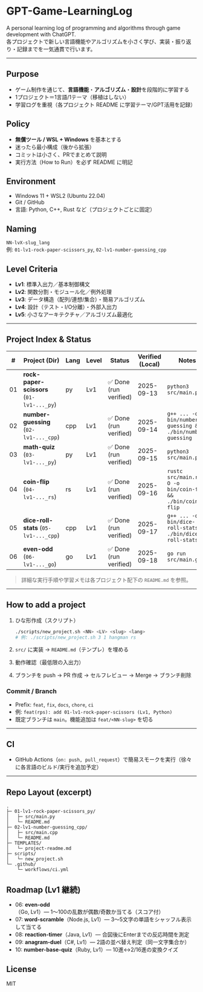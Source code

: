# GPT-Game-LearningLog

A personal learning log of programming and algorithms through game development with ChatGPT.  
各プロジェクトで新しい言語機能やアルゴリズムを小さく学び、実装・振り返り・記録までを一気通貫で行います。

---

## Purpose
- ゲーム制作を通じて、**言語機能**・**アルゴリズム**・**設計**を段階的に学習する
- 1プロジェクト＝1言語/1テーマ（移植はしない）
- 学習ログを重視（各プロジェクト README に学習テーマ/GPT活用を記録）

## Policy
- **無償ツール / WSL + Windows** を基本とする
- 迷ったら最小構成（後から拡張）
- コミットは小さく、PRでまとめて説明
- 実行方法（How to Run）を必ず README に明記

## Environment
- Windows 11 + WSL2 (Ubuntu 22.04)
- Git / GitHub
- 言語: Python, C++, Rust など（プロジェクトごとに固定）

## Naming
`NN-lvX-slug_lang`  
例: `01-lv1-rock-paper-scissors_py`, `02-lv1-number-guessing_cpp`

## Level Criteria
- **Lv1**: 標準入出力／基本制御構文
- **Lv2**: 関数分割・モジュール化／例外処理
- **Lv3**: データ構造（配列/連想/集合）・簡易アルゴリズム
- **Lv4**: 設計（テスト・I/O分離）・外部入出力
- **Lv5**: 小さなアーキテクチャ／アルゴリズム最適化

---

## Project Index & Status

| #  | Project (Dir)                              | Lang | Level | Status                 | Verified (Local) | Notes |
|----|-------------------------------------------|------|-------|------------------------|------------------|-------|
| 01 | **rock-paper-scissors** (`01-lv1-..._py`) | py   | Lv1   | ✅ Done (run verified) | 2025-09-13       | `python3 src/main.py` |
| 02 | **number-guessing** (`02-lv1-..._cpp`)    | cpp  | Lv1   | ✅ Done (run verified) | 2025-09-14       | `g++ ... -o bin/number-guessing && ./bin/number-guessing` |
| 03 | **math-quiz** (`03-lv1-..._py`)           | py   | Lv1   | ✅ Done (run verified) | 2025-09-15       | `python3 src/main.py` |
| 04 | **coin-flip** (`04-lv1-..._rs`)           | rs   | Lv1   | ✅ Done (run verified) | 2025-09-16       | `rustc src/main.rs -O -o bin/coin-flip && ./bin/coin-flip` |
| 05 | **dice-roll-stats** (`05-lv1-..._cpp`)    | cpp  | Lv1   | ✅ Done (run verified) | 2025-09-17       | `g++ ... -o bin/dice-roll-stats && ./bin/dice-roll-stats` |
| 06 | **even-odd** (`06-lv1-..._go`)           | go   | Lv1   | ✅ Done (run verified) | 2025-09-18       | `go run src/main.go` |


> 詳細な実行手順や学習メモは各プロジェクト配下の `README.md` を参照。

---

## How to add a project

1. ひな形作成（スクリプト）
   ```bash
   ./scripts/new_project.sh <NN> <LV> <slug> <lang>
   # 例: ./scripts/new_project.sh 3 1 hangman rs
    ```

2. `src/` に実装 → `README.md`（テンプレ）を埋める
3. 動作確認（最低限の入出力）
4. ブランチを push → PR 作成 → セルフレビュー → Merge → ブランチ削除

### Commit / Branch

* Prefix: `feat`, `fix`, `docs`, `chore`, `ci`
* 例: `feat(rps): add 01-lv1-rock-paper-scissors (Lv1, Python)`
* 既定ブランチは `main`。機能追加は `feat/<NN-slug>` を切る

---

## CI

* GitHub Actions（`on: push, pull_request`）で簡易スモークを実行（徐々に各言語のビルド/実行を追加予定）

---

## Repo Layout (excerpt)

```
.
├─ 01-lv1-rock-paper-scissors_py/
│   ├─ src/main.py
│   └─ README.md
├─ 02-lv1-number-guessing_cpp/
│   ├─ src/main.cpp
│   └─ README.md
├─ TEMPLATES/
│   └─ project-readme.md
├─ scripts/
│   └─ new_project.sh
└─ .github/
    └─ workflows/ci.yml
```

## Roadmap (Lv1 継続)

- 06: **even-odd**（Go, Lv1）— 1〜100の乱数が偶数/奇数か当てる（スコア付）
- 07: **word-scramble**（Node.js, Lv1）— 3〜5文字の単語をシャッフル表示して当てる
- 08: **reaction-timer**（Java, Lv1）— 合図後にEnterまでの反応時間を測定
- 09: **anagram-duel**（C#, Lv1）— 2語の並べ替え判定（同一文字集合か）
- 10: **number-base-quiz**（Ruby, Lv1）— 10進↔2/16進の変換クイズ

## License

MIT